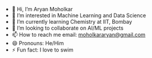 - 👋 Hi, I’m Aryan Moholkar
- 👀 I’m interested in Machine Learning and Data Science 
- 🌱 I’m currently learning Chemistry at IIT, Bombay
- 💞️ I’m looking to collaborate on AI/ML projects 
- 📫 How to reach me email: moholkararyan@gmail.com
- 😄 Pronouns: He/Him
- ⚡ Fun fact: I love to swim

<!---
aryanmoholkar/aryanmoholkar is a ✨ special ✨ repository because its `README.md` (this file) appears on your GitHub profile.
You can click the Preview link to take a look at your changes.
--->
